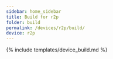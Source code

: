```yaml
---
sidebar: home_sidebar
title: Build for r2p
folder: build
permalink: /devices/r2p/build/
device: r2p
---
```

{% include templates/device_build.md %}
